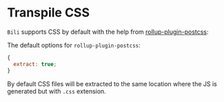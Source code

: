 # Transpile CSS

`Bili` supports CSS by default with the help from [rollup-plugin-postcss](https://github.com/egoist/rollup-plugin-postcss):

The default options for `rollup-plugin-postcss`:

```js
{
  extract: true;
}
```

By default CSS files will be extracted to the same location where the JS is generated but with `.css` extension.
